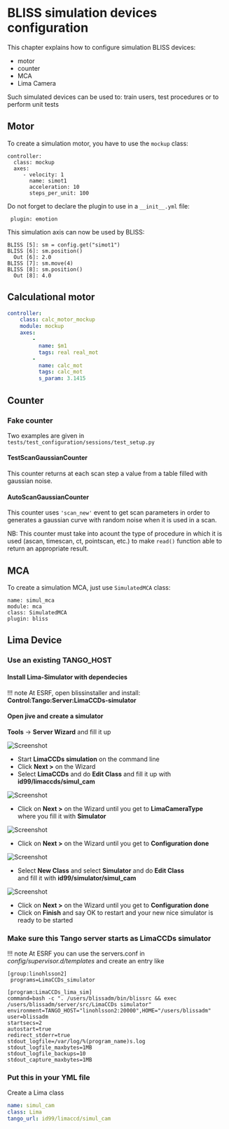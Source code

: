 
# BLISS simulation devices configuration

This chapter explains how to configure simulation BLISS devices:

* motor
* counter
* MCA
* Lima Camera

Such simulated devices can be used to: train users, test procedures or
to perform unit tests


## Motor

To create a simulation motor, you have to use the `mockup` class:

    controller:
      class: mockup
      axes:
         - velocity: 1
           name: simot1
           acceleration: 10
           steps_per_unit: 100

Do not forget to declare the plugin to use in a ` __init__.yml ` file:

     plugin: emotion

This simulation axis can now be used by BLISS:

    BLISS [5]: sm = config.get("simot1")
    BLISS [6]: sm.position()
      Out [6]: 2.0
    BLISS [7]: sm.move(4)
    BLISS [8]: sm.position()
      Out [8]: 4.0


## Calculational motor


```yaml
controller:
    class: calc_motor_mockup
    module: mockup
    axes:
        -
          name: $m1
          tags: real real_mot
        -
          name: calc_mot
          tags: calc_mot
          s_param: 3.1415
```


## Counter


### Fake counter

Two examples are given in ``tests/test_configuration/sessions/test_setup.py``


#### TestScanGaussianCounter

This counter returns at each scan step a value from a table filled
with gaussian noise.


#### AutoScanGaussianCounter

This counter uses `'scan_new'` event to get scan parameters in order
to generates a gaussian curve with random noise when it is used in a
scan.

NB: This counter must take into acount the type of procedure in which
it is used (ascan, timescan, ct, pointscan, etc.) to make `read()`
function able to return an appropriate result.

## MCA

To create a simulation MCA, just use `SimulatedMCA` class:

    name: simul_mca
    module: mca
    class: SimulatedMCA
    plugin: bliss

## Lima Device

### Use an existing TANGO_HOST

#### Install Lima-Simulator with dependecies 

!!! note
    At ESRF, open blissinstaller and install:
    **Control:Tango:Server:LimaCCDs-simulator**
    
#### Open jive and create a simulator

**Tools** -> **Server Wizard** and fill it up

![Screenshot](img/LimaCCDs_simulation.png)

* Start **LimaCCDs simulation** on the command line
* Click **Next >** on the Wizard
* Select **LimaCCDs** and do **Edit Class** and fill it up with  
**id99/limaccds/simul_cam**

![Screenshot](img/limaccds_simul_cam.png)

* Click on **Next >** on the Wizard until you get to **LimaCameraType**  
where you fill it with **Simulator**

![Screenshot](img/LimaCameraType_Simulator.png)

* Click on **Next >** on the Wizard until you get to **Configuration done**

![Screenshot](img/LimaCCDs_Configuration_done.png)

* Select **New Class** and select **Simulator** and do **Edit Class**  
and fill it with **id99/simulator/simul_cam**

![Screenshot](img/simulator_simul_cam.png)

* Click on **Next >** on the Wizard until you get to **Configuration done**
* Click on **Finish** and say OK to restart and your new nice simulator is ready to be started

### Make sure this Tango server starts as **LimaCCDs simulator**

!!! note
    At ESRF you can use the servers.conf in *config/supervisor.d/templates*
    and create an entry like
    
    [group:linohlsson2]
     programs=LimaCCDs_simulator
     
    [program:LimaCCDs_lima_sim]
    command=bash -c ". /users/blissadm/bin/blissrc && exec /users/blissadm/server/src/LimaCCDs simulator"
    environment=TANGO_HOST="linohlsson2:20000",HOME="/users/blissadm"
    user=blissadm
    startsecs=2
    autostart=true
    redirect_stderr=true
    stdout_logfile=/var/log/%(program_name)s.log
    stdout_logfile_maxbytes=1MB
    stdout_logfile_backups=10
    stdout_capture_maxbytes=1MB
    
    
### Put this in your YML file
Create a Lima class

```YAML
name: simul_cam
class: Lima
tango_url: id99/limaccd/simul_cam
```

